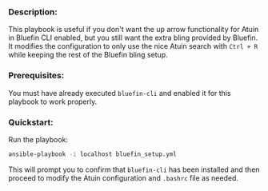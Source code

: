 ### Description:
This playbook is useful if you don't want the up arrow functionality for Atuin in Bluefin CLI enabled, but you still want the extra bling provided by Bluefin. It modifies the configuration to only use the nice Atuin search with `Ctrl + R` while keeping the rest of the Bluefin bling setup.

### Prerequisites:
You must have already executed `bluefin-cli` and enabled it for this playbook to work properly.

### Quickstart:

Run the playbook:
   ```bash
   ansible-playbook -i localhost bluefin_setup.yml
   ```

This will prompt you to confirm that `bluefin-cli` has been installed and then proceed to modify the Atuin configuration and `.bashrc` file as needed.